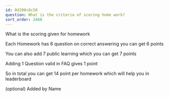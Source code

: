 ```yaml
---
id: 0d200c8c58
question: What is the criteria of scoring home work?
sort_order: 2460
---
```


What is the scoring given for homework

Each Homework has 6 question on correct answering you can get 6 points

You can also add 7 public learning which you can get 7 points

Adding 1 Question valid in FAQ gives 1 point

So in total you can get 14 point per homework which will help you in leaderboard

(optional) Added by Name

